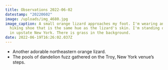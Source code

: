 ```yaml
---
title: Observations 2022-06-02
datestamp: "20220602"
image: /uploads/img_4680.jpg
image_caption: A small orange lizard approaches my foot. I'm wearing an orange
  hiking shoe that is the same hue as the lizard's skin. I'm standing on a road
  in upstate New York. There is grass in the background.
date: 2022-06-19T16:26:02.037Z
---
```

- Another adorable northeastern orange lizard.
- The pools of dandelion fuzz gathered on the Troy, New York venue’s steps.